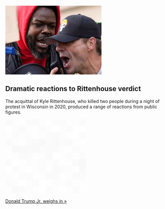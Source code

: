 
![Dramatic reactions to Rittenhouse verdict](./20211119235850.png)
## Dramatic reactions to Rittenhouse verdict

The acquittal of Kyle Rittenhouse, who killed two people during a night of protest in Wisconsin in 2020, produced a range of reactions from public figures.

![pic](../square_bg.png)

[Donald Trump Jr. weighs in »](https://www.yahoo.com/news/kyle-rittenhouse-not-guilty-verdict-elicits-strong-reactions-213140273.html)
